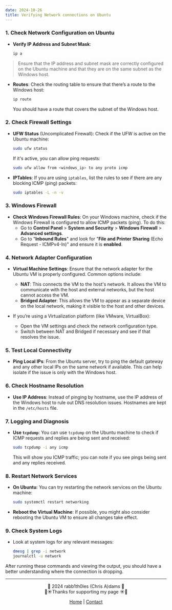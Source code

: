 ```yaml
---
date: 2024-10-26
title: Verifying Network connections on Ubuntu
---
```

### 1. Check Network Configuration on Ubuntu

- **Verify IP Address and Subnet Mask**:
  ```bash
  ip a
  ```
  
> Ensure that the IP address and subnet mask are correctly configured on the Ubuntu machine and that they are on the same subnet as the Windows host.

- **Routes**:
  Check the routing table to ensure that there’s a route to the Windows host:
  ```bash
  ip route
  ```
  You should have a route that covers the subnet of the Windows host.

### 2. Check Firewall Settings

- **UFW Status** (Uncomplicated Firewall):
  Check if the UFW is active on the Ubuntu machine:
  
  ```bash
  sudo ufw status
  ```
 
  If it's active, you can allow ping requests:
  
  ```bash
  sudo ufw allow from <windows_ip> to any proto icmp
  ```

- **IPTables**:
  If you are using `iptables`, list the rules to see if there are any blocking ICMP (ping) packets:
  ```bash
  sudo iptables -L -n -v
  ```

### 3. Windows Firewall

- **Check Windows Firewall Rules**:
  On your Windows machine, check if the Windows Firewall is configured to allow ICMP packets (ping). To do this:
  - Go to **Control Panel** > **System and Security** > **Windows Firewall** > **Advanced settings**.
  - Go to "**Inbound Rules**" and look for "**File and Printer Sharing** (Echo Request - ICMPv4-In)" and ensure it is **enabled**.

### 4. Network Adapter Configuration

- **Virtual Machine Settings**:
  Ensure that the network adapter for the Ubuntu VM is properly configured. Common options include:
  - **NAT**: This connects the VM to the host's network. It allows the VM to communicate with the host and external networks, but the host cannot access the VM.
  - **Bridged Adapter**: This allows the VM to appear as a separate device on the local network, making it visible to the host and other devices.

- If you’re using a Virtualization platform (like VMware, VirtualBox):
  - Open the VM settings and check the network configuration type.
  - Switch between NAT and Bridged if necessary and see if that resolves the issue.

### 5. Test Local Connectivity

- **Ping Local IPs**:
  From the Ubuntu server, try to ping the default gateway and any other local IPs on the same network if available. This can help isolate if the issue is only with the Windows host.

### 6. Check Hostname Resolution

- **Use IP Address**:
  Instead of pinging by hostname, use the IP address of the Windows host to rule out DNS resolution issues. Hostnames are kept in the `/etc/hosts` file.

### 7. Logging and Diagnosis

- **Use `tcpdump`**:
  You can use `tcpdump` on the Ubuntu machine to check if ICMP requests and replies are being sent and received:
  ```bash
  sudo tcpdump -i any icmp
  ```
  This will show you ICMP traffic; you can note if you see pings being sent and any replies received.

### 8. Restart Network Services

- **On Ubuntu**:
  You can try restarting the network services on the Ubuntu machine:
  ```bash
  sudo systemctl restart networking
  ```

- **Reboot the Virtual Machine**:
  If possible, you might also consider rebooting the Ubuntu VM to ensure all changes take effect.

### 9. Check System Logs

- Look at system logs for any relevant messages:
  ```bash
  dmesg | grep -i network
  journalctl -u network
  ```

After running these commands and viewing the output, you should have a better understanding where the connection is dropping.

---
<div style="text-align: center;">
	<div class="gradient-text">👾 2024 rabb1th0les (Chris A)dams 👾</div> 
	🌴☀Thanks for supporting my page ☀🌴
	<nav>
		<ul style="list-style: none; padding: 0;">
			<div style="text-align: center;">
				<li><a href="index.html">Home</a> | <a href="Contact.html">Contact</a></li>
			</div>
		</ul>
	</nav>	
</div>